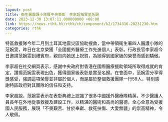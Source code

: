 ```yaml
---
layout: post
title: 衞生署醫護小隊獲中央表彰　李家超稱實至名歸
date: 2023-12-30 13:07:11.000000000 +08:00
link: https://news.rthk.hk/rthk/ch/component/k2/1734316-20231230.htm
categories: rthk
---
```


特區救援隊今年二月到土耳其地震災區協助搜救，當中帶領衞生署四人醫護小隊的范婉雯，昨日在北京榮獲「全國援外醫療工作先進個人」表彰。行政長官李家超今日邀請范婉雯到禮賓府，親自向她送上祝賀，為她得到國家級的榮譽而感到驕傲。

李家超在社交網頁表示，感謝中央政府對香港在國際醫療援助領域所取得成就的肯定，讚揚范婉雯表現出色，獲得國家級表彰是實至名歸。在會面中，范婉雯分享得獎感受，強調這項榮譽並非屬於個人，而是屬於整個救援團隊一行59人，特別感謝特區政府對其團隊的信任和支持。

李家超說，范婉雯表示在表彰典禮上認識了很多中國援外醫療隊精英，不少醫護人員長年在外地從事救援及建設工作，以精湛的醫術和高尚的醫德，全心全意為受援國人民服務，展現「不畏艱苦、甘於奉獻、救死扶傷、大愛無疆」的崇高精神，令人敬佩。
